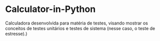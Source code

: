 # Calculator-in-Python
Calculadora desenvolvida para matéria de testes, visando mostrar os conceitos de testes unitários e testes de sistema (nesse caso, o teste de estresse).)
